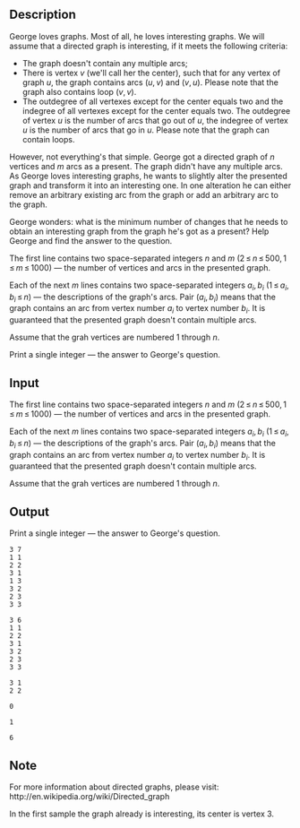 ## Description

<div><p>George loves graphs. Most of all, he loves interesting graphs. We will assume that a directed graph is <span class="tex-font-style-it">interesting</span>, if it meets the following criteria: </p><ul> <li> The graph doesn't contain any multiple arcs; </li><li> There is vertex <span class="tex-span"><i>v</i></span> (we'll call her the <span class="tex-font-style-it">center</span>), such that for any vertex of graph <span class="tex-span"><i>u</i></span>, the graph contains arcs <span class="tex-span">(<i>u</i>, <i>v</i>)</span> and <span class="tex-span">(<i>v</i>, <i>u</i>)</span>. Please note that the graph also contains loop <span class="tex-span">(<i>v</i>, <i>v</i>)</span>. </li><li> The outdegree of all vertexes except for the <span class="tex-font-style-it">center</span> equals two and the indegree of all vertexes except for the <span class="tex-font-style-it">center</span> equals two. The outdegree of vertex <span class="tex-span"><i>u</i></span> is the number of arcs that go out of <span class="tex-span"><i>u</i></span>, the indegree of vertex <span class="tex-span"><i>u</i></span> is the number of arcs that go in <span class="tex-span"><i>u</i></span>. Please note that the graph can contain loops. </li></ul><p>However, not everything's that simple. George got a directed graph of <span class="tex-span"><i>n</i></span> vertices and <span class="tex-span"><i>m</i></span> arcs as a present. The graph didn't have any multiple arcs. As George loves interesting graphs, he wants to slightly alter the presented graph and transform it into an interesting one. In one alteration he can either remove an arbitrary existing arc from the graph or add an arbitrary arc to the graph. </p><p>George wonders: what is the minimum number of changes that he needs to obtain an interesting graph from the graph he's got as a present? Help George and find the answer to the question.</p></div><div class="input-specification"><p>The first line contains two space-separated integers <span class="tex-span"><i>n</i></span> and <span class="tex-span"><i>m</i></span> (<span class="tex-span">2 ≤ <i>n</i> ≤ 500, 1 ≤ <i>m</i> ≤ 1000</span>) — the number of vertices and arcs in the presented graph.</p><p>Each of the next <span class="tex-span"><i>m</i></span> lines contains two space-separated integers <span class="tex-span"><i>a</i><sub class="lower-index"><i>i</i></sub>, <i>b</i><sub class="lower-index"><i>i</i></sub></span> (<span class="tex-span">1 ≤ <i>a</i><sub class="lower-index"><i>i</i></sub>, <i>b</i><sub class="lower-index"><i>i</i></sub> ≤ <i>n</i></span>) — the descriptions of the graph's arcs. Pair <span class="tex-span">(<i>a</i><sub class="lower-index"><i>i</i></sub>, <i>b</i><sub class="lower-index"><i>i</i></sub>)</span> means that the graph contains an arc from vertex number <span class="tex-span"><i>a</i><sub class="lower-index"><i>i</i></sub></span> to vertex number <span class="tex-span"><i>b</i><sub class="lower-index"><i>i</i></sub></span>. It is guaranteed that the presented graph doesn't contain multiple arcs.</p><p>Assume that the grah vertices are numbered 1 through <span class="tex-span"><i>n</i></span>.</p></div><div class="output-specification"><p>Print a single integer — the answer to George's question.</p></div>

## Input

<p>The first line contains two space-separated integers <span class="tex-span"><i>n</i></span> and <span class="tex-span"><i>m</i></span> (<span class="tex-span">2 ≤ <i>n</i> ≤ 500, 1 ≤ <i>m</i> ≤ 1000</span>) — the number of vertices and arcs in the presented graph.</p><p>Each of the next <span class="tex-span"><i>m</i></span> lines contains two space-separated integers <span class="tex-span"><i>a</i><sub class="lower-index"><i>i</i></sub>, <i>b</i><sub class="lower-index"><i>i</i></sub></span> (<span class="tex-span">1 ≤ <i>a</i><sub class="lower-index"><i>i</i></sub>, <i>b</i><sub class="lower-index"><i>i</i></sub> ≤ <i>n</i></span>) — the descriptions of the graph's arcs. Pair <span class="tex-span">(<i>a</i><sub class="lower-index"><i>i</i></sub>, <i>b</i><sub class="lower-index"><i>i</i></sub>)</span> means that the graph contains an arc from vertex number <span class="tex-span"><i>a</i><sub class="lower-index"><i>i</i></sub></span> to vertex number <span class="tex-span"><i>b</i><sub class="lower-index"><i>i</i></sub></span>. It is guaranteed that the presented graph doesn't contain multiple arcs.</p><p>Assume that the grah vertices are numbered 1 through <span class="tex-span"><i>n</i></span>.</p>

## Output

<p>Print a single integer — the answer to George's question.</p>





```input1
3 7
1 1
2 2
3 1
1 3
3 2
2 3
3 3

```




```input2
3 6
1 1
2 2
3 1
3 2
2 3
3 3

```




```input3
3 1
2 2

```




```output1
0

```




```output2
1

```




```output3
6

```



## Note

<p>For more information about directed graphs, please visit: <span class="tex-font-style-tt">http://en.wikipedia.org/wiki/Directed_graph</span></p><p>In the first sample the graph already is interesting, its center is vertex <span class="tex-span">3</span>.</p>
